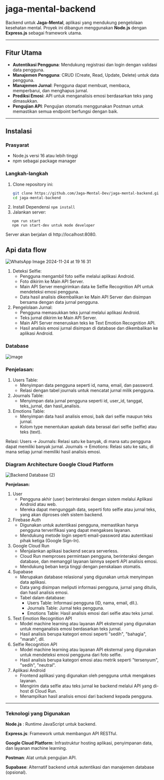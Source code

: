 # jaga-mental-backend

Backend untuk **Jaga-Mental**, aplikasi yang mendukung pengelolaan kesehatan mental. Proyek ini dibangun menggunakan **Node.js** dengan **Express.js** sebagai framework utama.

---

## Fitur Utama

- **Autentikasi Pengguna**: Mendukung registrasi dan login dengan validasi data pengguna.
- **Manajemen Pengguna**: CRUD (Create, Read, Update, Delete) untuk data pengguna.
- **Manajemen Jurnal**: Pengguna dapat membuat, membaca, memperbarui, dan menghapus jurnal.
- **Prediksi Emosi**: API untuk menganalisis emosi berdasarkan teks yang dimasukkan.
- **Pengujian API**: Pengujian otomatis menggunakan Postman untuk memastikan semua endpoint berfungsi dengan baik.

---

## Instalasi
### Prasyarat
* Node.js versi 16 atau lebih tinggi
* npm sebagai package manager

### Langkah-langkah
1. Clone repository ini:
   ```bash
   git clone https://github.com/Jaga-Mental-Dev/jaga-mental-backend.git
   cd jaga-mental-backend
   ```
2. Install Dependensi
   ```npm install```
3. Jalankan server:
```
   npm run start 
   npm run start-dev untuk mode developer
```
Server akan berjalan di http://localhost:8080.

## Api data flow


![WhatsApp Image 2024-11-24 at 19 16 31](https://github.com/user-attachments/assets/9b0cc072-5246-49e4-9c49-316c55d3e644)

1. Deteksi Selfie:
   * Pengguna mengambil foto selfie melalui aplikasi Android.
   * Foto dikirim ke Main API Server.
   * Main API Server mengirimkan data ke Selfie Recognition API untuk mendeteksi emosi pengguna.
   * Data hasil analisis dikembalikan ke Main API Server dan disimpan bersama dengan data jurnal pengguna.
2. Pengelolaan Jurnal:
   * Pengguna memasukkan teks jurnal melalui aplikasi Android.
   * Teks jurnal dikirim ke Main API Server.
   * Main API Server meneruskan teks ke Text Emotion Recognition API.
   * Hasil analisis emosi jurnal disimpan di database dan dikembalikan ke aplikasi Android.


### Database
![image](https://github.com/user-attachments/assets/f0809c8b-6eaa-45f1-ada9-36ed9db9febb)
### Penjelasan:
1. Users Table:
   * Menyimpan data pengguna seperti id, nama, email, dan password.
   * Relasi dengan tabel journals untuk mencatat jurnal milik pengguna.
2. Journals Table:
   * Menyimpan data jurnal pengguna seperti id, user_id, tanggal, teks_jurnal, dan hasil_analisis.
3. Emotions Table:
   * Menyimpan data hasil analisis emosi, baik dari selfie maupun teks jurnal.
   * Kolom type menentukan apakah data berasal dari selfie (selfie) atau teks (text).

Relasi:
Users → Journals: Relasi satu ke banyak, di mana satu pengguna dapat memiliki banyak jurnal.
Journals → Emotions: Relasi satu ke satu, di mana setiap jurnal memiliki hasil analisis emosi.
### Diagram Architecture Google Cloud Platform

![Backend Database (2)](https://github.com/user-attachments/assets/c6d61ca4-d903-441f-ad75-b892ab1bfce2)


**Penjelasan:**

1. User
   * Pengguna akhir (user) berinteraksi dengan sistem melalui Aplikasi Android atau web.
   * Mereka dapat mengunggah data, seperti foto selfie atau jurnal teks, yang akan diproses oleh sistem backend.
2. Firebase Auth
   * Digunakan untuk autentikasi pengguna, memastikan hanya pengguna terverifikasi yang dapat mengakses layanan.
   * Mendukung metode login seperti email-password atau autentikasi pihak ketiga (Google Sign-In).
3. Google Cloud Run
   * Menjalankan aplikasi backend secara serverless.
   * Cloud Run memproses permintaan pengguna, berinteraksi dengan database, dan memanggil layanan lainnya seperti API analisis emosi.
   * Mendukung beban kerja tinggi dengan penskalaan otomatis.
4. Supabase
   * Merupakan database relasional yang digunakan untuk menyimpan data aplikasi.
   * Data yang disimpan meliputi informasi pengguna, jurnal yang ditulis, dan hasil analisis emosi.
   * Tabel dalam database:
        * Users Table: Informasi pengguna (ID, nama, email, dll.).
        * Journals Table: Jurnal teks pengguna.
        * Emotions Table: Hasil analisis emosi dari selfie atau teks jurnal.
5. Text Emotion Recognition API
   * Model machine learning atau layanan API eksternal yang digunakan untuk menganalisis emosi berdasarkan teks jurnal.
   * Hasil analisis berupa kategori emosi seperti "sedih", "bahagia", "marah", dll.
6. Selfie Recognition API
   * Model machine learning atau layanan API eksternal yang digunakan untuk mendeteksi emosi pengguna dari foto selfie.
   * Hasil analisis berupa kategori emosi atau metrik seperti "tersenyum", "sedih", "neutral".
7. Aplikasi Android
   * Frontend aplikasi yang digunakan oleh pengguna untuk mengakses layanan.
   * Mengirim data selfie atau teks jurnal ke backend melalui API yang di-host di Cloud Run.
   * Menampilkan hasil analisis emosi dari backend kepada pengguna.


---
### Teknologi yang Digunakan
**Node.js**  : Runtime JavaScript untuk backend.

**Express.js**: Framework untuk membangun API RESTful.

**Google Cloud Platform**: Infrastruktur hosting aplikasi, penyimpanan data, dan layanan machine learning.

**Postman**: Alat untuk pengujian API.

**Supabase**: Alternatif backend untuk autentikasi dan manajemen database (opsional).

